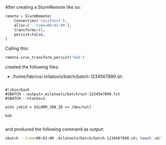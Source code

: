 After creating a SlurmRemote like so:

```python
remote = SlurmRemote(
    Connection('localhost'),
    alloc=['--time=00:01:00'],
    transforms=(),
    persist=False,
)
```

Calling this:
```python
remote.srun_transform_persist('bob')
```

created the following files:
- /home/fabrice/.milatools/batch/batch-1234567890.sh:



```

#!/bin/bash
#SBATCH --output=.milatools/batch/out-1234567890.txt
#SBATCH --ntasks=1

echo jobid = $SLURM_JOB_ID >> /dev/null

bob


```

and produced the following command as output:

```bash
sbatch --time=00:01:00 .milatools/batch/batch-1234567890.sh; touch .milatools/batch/out-1234567890.txt; tail -n +1 -f .milatools/batch/out-1234567890.txt
```
